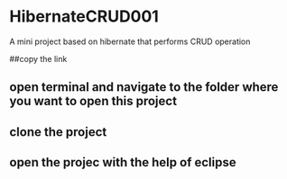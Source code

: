 # HibernateCRUD001
A mini project based on hibernate that performs CRUD operation

##copy the link
## open terminal and navigate to the folder where you want to open this project 
## clone the project 
## open the projec with the help of eclipse
